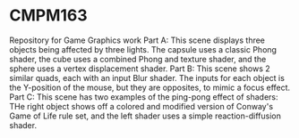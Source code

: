 # CMPM163
Repository for Game Graphics work
  Part A:
 This scene displays three objects being affected by three lights. The capsule uses a classic Phong shader, the cube uses a combined Phong and texture shader, and the sphere uses a vertex displacement shader.
  Part B:
 This scene shows 2 similar quads, each with an input Blur shader. The inputs for each object is the Y-position of the mouse, but they are opposites, to mimic a focus effect.
  Part C:
 This scene has two examples of the ping-pong effect of shaders: THe right object shows off a colored and modified version of Conway's Game of Life rule set, and the left shader uses a simple reaction-diffusion shader.
